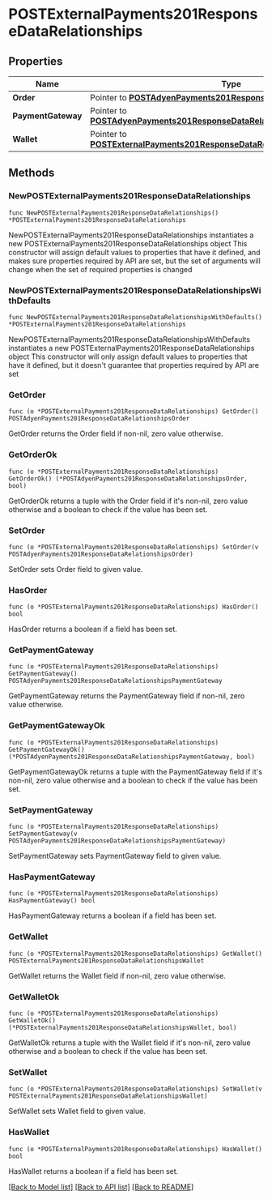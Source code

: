 # POSTExternalPayments201ResponseDataRelationships

## Properties

Name | Type | Description | Notes
------------ | ------------- | ------------- | -------------
**Order** | Pointer to [**POSTAdyenPayments201ResponseDataRelationshipsOrder**](POSTAdyenPayments201ResponseDataRelationshipsOrder.md) |  | [optional] 
**PaymentGateway** | Pointer to [**POSTAdyenPayments201ResponseDataRelationshipsPaymentGateway**](POSTAdyenPayments201ResponseDataRelationshipsPaymentGateway.md) |  | [optional] 
**Wallet** | Pointer to [**POSTExternalPayments201ResponseDataRelationshipsWallet**](POSTExternalPayments201ResponseDataRelationshipsWallet.md) |  | [optional] 

## Methods

### NewPOSTExternalPayments201ResponseDataRelationships

`func NewPOSTExternalPayments201ResponseDataRelationships() *POSTExternalPayments201ResponseDataRelationships`

NewPOSTExternalPayments201ResponseDataRelationships instantiates a new POSTExternalPayments201ResponseDataRelationships object
This constructor will assign default values to properties that have it defined,
and makes sure properties required by API are set, but the set of arguments
will change when the set of required properties is changed

### NewPOSTExternalPayments201ResponseDataRelationshipsWithDefaults

`func NewPOSTExternalPayments201ResponseDataRelationshipsWithDefaults() *POSTExternalPayments201ResponseDataRelationships`

NewPOSTExternalPayments201ResponseDataRelationshipsWithDefaults instantiates a new POSTExternalPayments201ResponseDataRelationships object
This constructor will only assign default values to properties that have it defined,
but it doesn't guarantee that properties required by API are set

### GetOrder

`func (o *POSTExternalPayments201ResponseDataRelationships) GetOrder() POSTAdyenPayments201ResponseDataRelationshipsOrder`

GetOrder returns the Order field if non-nil, zero value otherwise.

### GetOrderOk

`func (o *POSTExternalPayments201ResponseDataRelationships) GetOrderOk() (*POSTAdyenPayments201ResponseDataRelationshipsOrder, bool)`

GetOrderOk returns a tuple with the Order field if it's non-nil, zero value otherwise
and a boolean to check if the value has been set.

### SetOrder

`func (o *POSTExternalPayments201ResponseDataRelationships) SetOrder(v POSTAdyenPayments201ResponseDataRelationshipsOrder)`

SetOrder sets Order field to given value.

### HasOrder

`func (o *POSTExternalPayments201ResponseDataRelationships) HasOrder() bool`

HasOrder returns a boolean if a field has been set.

### GetPaymentGateway

`func (o *POSTExternalPayments201ResponseDataRelationships) GetPaymentGateway() POSTAdyenPayments201ResponseDataRelationshipsPaymentGateway`

GetPaymentGateway returns the PaymentGateway field if non-nil, zero value otherwise.

### GetPaymentGatewayOk

`func (o *POSTExternalPayments201ResponseDataRelationships) GetPaymentGatewayOk() (*POSTAdyenPayments201ResponseDataRelationshipsPaymentGateway, bool)`

GetPaymentGatewayOk returns a tuple with the PaymentGateway field if it's non-nil, zero value otherwise
and a boolean to check if the value has been set.

### SetPaymentGateway

`func (o *POSTExternalPayments201ResponseDataRelationships) SetPaymentGateway(v POSTAdyenPayments201ResponseDataRelationshipsPaymentGateway)`

SetPaymentGateway sets PaymentGateway field to given value.

### HasPaymentGateway

`func (o *POSTExternalPayments201ResponseDataRelationships) HasPaymentGateway() bool`

HasPaymentGateway returns a boolean if a field has been set.

### GetWallet

`func (o *POSTExternalPayments201ResponseDataRelationships) GetWallet() POSTExternalPayments201ResponseDataRelationshipsWallet`

GetWallet returns the Wallet field if non-nil, zero value otherwise.

### GetWalletOk

`func (o *POSTExternalPayments201ResponseDataRelationships) GetWalletOk() (*POSTExternalPayments201ResponseDataRelationshipsWallet, bool)`

GetWalletOk returns a tuple with the Wallet field if it's non-nil, zero value otherwise
and a boolean to check if the value has been set.

### SetWallet

`func (o *POSTExternalPayments201ResponseDataRelationships) SetWallet(v POSTExternalPayments201ResponseDataRelationshipsWallet)`

SetWallet sets Wallet field to given value.

### HasWallet

`func (o *POSTExternalPayments201ResponseDataRelationships) HasWallet() bool`

HasWallet returns a boolean if a field has been set.


[[Back to Model list]](../README.md#documentation-for-models) [[Back to API list]](../README.md#documentation-for-api-endpoints) [[Back to README]](../README.md)


